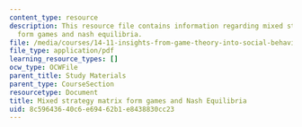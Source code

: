 ```yaml
---
content_type: resource
description: This resource file contains information regarding mixed strategy matrix
  form games and nash equilibria.
file: /media/courses/14-11-insights-from-game-theory-into-social-behavior-fall-2013/8c59643640c6e69462b1e8438830cc23_MIT14_11F13_Mixed_strategy.pdf
file_type: application/pdf
learning_resource_types: []
ocw_type: OCWFile
parent_title: Study Materials
parent_type: CourseSection
resourcetype: Document
title: Mixed strategy matrix form games and Nash Equilibria
uid: 8c596436-40c6-e694-62b1-e8438830cc23
---
```

